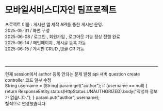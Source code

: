 # 모바일서비스디자인 팀프로젝트 
프로젝트 이름 : 게시판 앱 제작
API를 통한 게시판 운영.
<br/>
2025-05-31 / 화면 구성
<br/>2025-06-08 / 로그인 , 회원가입 , 로그아웃 기능 정상 진행 완료
<br/>2025-06-14 / 메인페이지 , 게시글 등록 가능
<br/>2025-06-15 / 게시판 CRUD ,댓글 CR 가능
<br/>
<br/>
<br/>
- - -

현재 session에서 author 등록 안되는 문제 발생
api 서버 question create controller 코드 일부 수정
<br/>String username = (String) param.get("author");
			if (username == null) {
			    return ResponseEntity.status(HttpStatus.UNAUTHORIZED).body("작성자 정보가 없습니다.");
			}
			param.put("author", username);
<br/>형식으로 변경했습니다.

